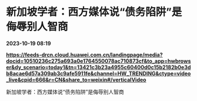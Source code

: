 # 新加坡学者：西方媒体说“债务陷阱”是侮辱别人智商

**2023-10-19 08:19**

**https://feeds-drcn.cloud.huawei.com.cn/landingpage/media?docid=10510236c275a693a0e1764550078ac710873cf&to_app=hwbrowser&dy_scenario=today1&tn=13421c3b23a4955c60400d0c15b2182b0e3db8acae6d57a309ab3c9afe5911fe&channel=HW_TRENDING&ctype=video_live&cpid=666&r=CN&share_to=weixin#/verticalVideo**

新加坡学者：西方媒体说“债务陷阱”是侮辱别人智商
